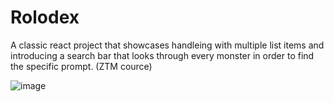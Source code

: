 # Rolodex

A classic react project that showcases handleing with multiple list items and introducing a search bar that looks through every monster in order to find the specific prompt. (ZTM cource)

![image](https://github.com/user-attachments/assets/fb4901e4-13e4-4487-a871-764bd52b3314)
